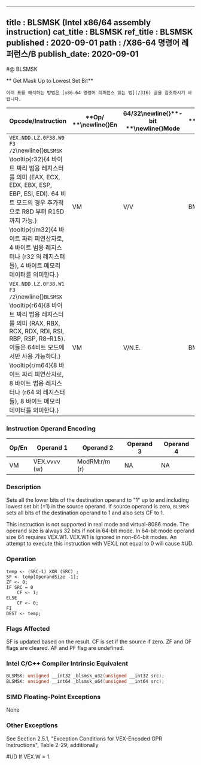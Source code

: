 ----------------------------
title : BLSMSK (Intel x86/64 assembly instruction)
cat_title : BLSMSK
ref_title : BLSMSK
published : 2020-09-01
path : /X86-64 명령어 레퍼런스/B
publish_date: 2020-09-01
----------------------------


#@ BLSMSK

** Get Mask Up to Lowest Set Bit**

```lec-info
아래 표를 해석하는 방법은 [x86-64 명령어 레퍼런스 읽는 법](/316) 글을 참조하시기 바랍니다.
```

|**Opcode/Instruction**|**Op/ **\newline{}**En**|**64/32**\newline{}**-bit **\newline{}**Mode**|**CPUID **\newline{}**Feature **\newline{}**Flag**|**Description**|
|----------------------|------------------------|----------------------------------------------|--------------------------------------------------|---------------|
|`VEX.NDD.LZ.0F38.W0 F3 /2`\newline{}`BLSMSK` \tooltip{r32}{4 바이트 짜리 범용 레지스터를 의미 (EAX, ECX, EDX, EBX, ESP, EBP, ESI, EDI). 64 비트 모드의 경우 추가적으로 R8D 부터 R15D 까지 가능.} \tooltip{r/m32}{4 바이트 짜리 피연산자로, 4 바이트 범용 레지스터나 (r32 의 레지스터들), 4 바이트 메모리 데이터를 의미한다.} |VM|V/V|BMI1|Set all lower bits in r32 to "1" starting from bit 0 to lowest set bit in r/m32.|
|`VEX.NDD.LZ.0F38.W1 F3 /2`\newline{}`BLSMSK` \tooltip{r64}{8 바이트 짜리 범용 레지스터를 의미 (RAX, RBX, RCX, RDX, RDI, RSI, RBP, RSP, R8–R15). 이들은 64비트 모드에서만 사용 가능하다.} \tooltip{r/m64}{8 바이트 짜리 피연산자로, 8 바이트 범용 레지스터나 (r64 의 레지스터들), 8 바이트 메모리 데이터를 의미한다.} |VM|V/N.E.|BMI1|Set all lower bits in r64 to "1" starting from bit 0 to lowest set bit in r/m64.|
### Instruction Operand Encoding


|Op/En|Operand 1|Operand 2|Operand 3|Operand 4|
|-----|---------|---------|---------|---------|
|VM|VEX.vvvv (w)|ModRM:r/m (r)|NA|NA|
### Description


Sets all the lower bits of the destination operand to "1" up to and including lowest set bit (=1) in the source operand. If source operand is zero, `BLSMSK` sets all bits of the destination operand to 1 and also sets CF to 1.

This instruction is not supported in real mode and virtual-8086 mode. The operand size is always 32 bits if not in 64-bit mode. In 64-bit mode operand size 64 requires VEX.W1. VEX.W1 is ignored in non-64-bit modes. An attempt to execute this instruction with VEX.L not equal to 0 will cause #UD.


### Operation

```info-verb
temp <- (SRC-1) XOR (SRC) ;
SF <- temp[OperandSize -1];
ZF <- 0;
IF SRC = 0
    CF <- 1;
ELSE
    CF <- 0;
FI
DEST <- temp;
```
### Flags Affected


SF is updated based on the result. CF is set if the source if zero. ZF and OF flags are cleared. AF and PF flag are undefined.


### Intel C/C++ Compiler Intrinsic Equivalent

```cpp
BLSMSK: unsigned __int32 _blsmsk_u32(unsigned __int32 src);
BLSMSK: unsigned __int64 _blsmsk_u64(unsigned __int64 src);
```
### SIMD Floating-Point Exceptions


None

### Other Exceptions


See Section 2.5.1, "Exception Conditions for VEX-Encoded GPR Instructions", Table 2-29; additionally

#UD  If VEX.W = 1.

